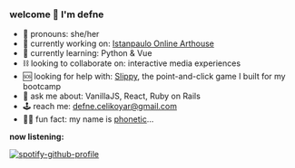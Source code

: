 ### welcome 🧿 I'm defne
- 🥀 pronouns: she/her
- 🧪 currently working on: [Istanpaulo Online Arthouse](https://github.com/defnecelikoyar/istanpaulo_frontend)
- 🦇 currently learning: Python & Vue
- ⛓ looking to collaborate on: interactive media experiences
- 🆘 looking for help with: [Slippy](https://github.com/SirDigo/Phase-2-New-Slippy-Project), the point-and-click game I built for my bootcamp
- 🔮 ask me about: VanillaJS, React, Ruby on Rails
- 🕹 reach me: defne.celikoyar@gmail.com
- 🧞‍♀️ fun fact: my name is [phonetic](https://forvo.com/word/defne/)...

**now listening:**

[![spotify-github-profile](https://spotify-github-profile.vercel.app/api/view?uid=defnecelikoyar&cover_image=true&theme=natemoo-re&bar_color=ab4eb1&bar_color_cover=false)](https://github.com/kittinan/spotify-github-profile)

